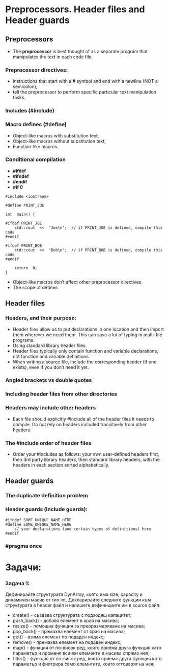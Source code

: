 
# Preprocessors. Header files and Header guards

## Preprocessors
- The <b>preprocessor</b> is best thought of as a separate program that manipulates the text in each code file.

### Preprocessor directives:
- instructions that start with a # symbol and end with a newline (NOT a semicolon);
- tell the preprocessor to perform specific particular text manipulation tasks.

### Includes (#include)

### Macro defines (#define)
- Object-like macros with substitution text;
- Object-like macros without substitution text;
- Function-like macros.

### Conditional compilation
- <b>#ifdef</b>
- <b>#ifndef</b>
- <b>#endif</b>
- <b>#if 0</b>
```
#include <iostream>

#define PRINT_JOE

int  main() {

#ifdef PRINT_JOE
	std::cout  <<  "Joe\n";  // if PRINT_JOE is defined, compile this code
#endif

#ifdef PRINT_BOB
	std::cout  <<  "Bob\n";  // if PRINT_BOB is defined, compile this code
#endif

	return  0;
}
```

- Object-like macros don’t affect other preprocessor directives
- The scope of defines

##
##  Header files

### Headers, and their purpose:
- Header files allow us to put declarations in one location and then import them wherever we need them. This can save a lot of typing in multi-file programs.
- Using standard library header files.
- Header files typically only contain function and variable declarations, not function and variable definitions.
- When writing a source file, include the corresponding header (If one exists), even if you don’t need it yet.

### Angled brackets vs double quotes

### Including header files from other directories

### Headers may include other headers
- Each file should explicitly #include all of the header files it needs to compile. Do not rely on headers included transitively from other headers.

### The #include order of header files
- Order your #includes as follows: your own user-defined headers first, then 3rd party library headers, then standard library headers, with the headers in each section sorted alphabetically.

##
## Header guards

### The duplicate definition problem

### Header guards (Include guards):
```
#ifndef SOME_UNIQUE_NAME_HERE
#define SOME_UNIQUE_NAME_HERE
	// your declarations (and certain types of definitions) here
#endif
```

### #pragma once

#
# Задачи:

### Задача 1:
Дефинирайте структурата DynArray, която има size, capacity и динамичен масив от тип int. Декларирайте следните функции към структурата в header файл и напишете дефинициите им в source файл:

- create() - създава структурата с подходящ капацитет;
- push_back() - добавя елемент в края на масива;
- resize() - помощна функция за преоразмеряване на масива;
- pop_back() - премахва елемент от края на масива;
- get() - взима елемент по подаден индекс;
- remove() - премахва елемент на подаден индекс;
- map() - функция от по-висок ред, която приема друга функция като параметър и променя всички елементи в масива спрямо нея;
- filter() - функция от по-висок ред, която приема друга функция като параметър и филтрира само елемнтите, които отговарят на нея;